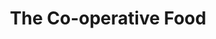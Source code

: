 ---
title: "The Co-operative Food"
url: /atherstone/the-co-operative-food-station-street/
shop: Lebensmittel
---